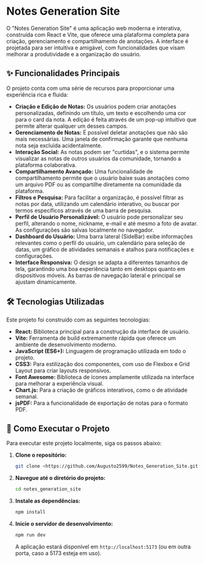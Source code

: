 # Notes Generation Site

O "Notes Generation Site" é uma aplicação web moderna e interativa, construída com React e Vite, que oferece uma plataforma completa para criação, gerenciamento e compartilhamento de anotações. A interface é projetada para ser intuitiva e amigável, com funcionalidades que visam melhorar a produtividade e a organização do usuário.

## ✨ Funcionalidades Principais

O projeto conta com uma série de recursos para proporcionar uma experiência rica e fluida:

* **Criação e Edição de Notas:** Os usuários podem criar anotações personalizadas, definindo um título, um texto e escolhendo uma cor para o card da nota. A edição é feita através de um pop-up intuitivo que permite alterar qualquer um desses campos.
* **Gerenciamento de Notas:** É possível deletar anotações que não são mais necessárias. Uma janela de confirmação garante que nenhuma nota seja excluída acidentalmente.
* **Interação Social:** As notas podem ser "curtidas", e o sistema permite visualizar as notas de outros usuários da comunidade, tornando a plataforma colaborativa.
* **Compartilhamento Avançado:** Uma funcionalidade de compartilhamento permite que o usuário baixe suas anotações como um arquivo PDF ou as compartilhe diretamente na comunidade da plataforma.
* **Filtros e Pesquisa:** Para facilitar a organização, é possível filtrar as notas por data, utilizando um calendário interativo, ou buscar por termos específicos através de uma barra de pesquisa.
* **Perfil de Usuário Personalizável:** O usuário pode personalizar seu perfil, alterando o nome, nickname, e-mail e até mesmo a foto de avatar. As configurações são salvas localmente no navegador.
* **Dashboard do Usuário:** Uma barra lateral (SideBar) exibe informações relevantes como o perfil do usuário, um calendário para seleção de datas, um gráfico de atividades semanais e atalhos para notificações e configurações.
* **Interface Responsiva:** O design se adapta a diferentes tamanhos de tela, garantindo uma boa experiência tanto em desktops quanto em dispositivos móveis. As barras de navegação lateral e principal se ajustam dinamicamente.

## 🛠️ Tecnologias Utilizadas

Este projeto foi construído com as seguintes tecnologias:

* **React:** Biblioteca principal para a construção da interface de usuário.
* **Vite:** Ferramenta de build extremamente rápida que oferece um ambiente de desenvolvimento moderno.
* **JavaScript (ES6+):** Linguagem de programação utilizada em todo o projeto.
* **CSS3:** Para estilização dos componentes, com uso de Flexbox e Grid Layout para criar layouts responsivos.
* **Font Awesome:** Biblioteca de ícones amplamente utilizada na interface para melhorar a experiência visual.
* **Chart.js:** Para a criação de gráficos interativos, como o de atividade semanal.
* **jsPDF:** Para a funcionalidade de exportação de notas para o formato PDF.

## 🚀 Como Executar o Projeto

Para executar este projeto localmente, siga os passos abaixo:

1.  **Clone o repositório:**
    ```bash
    git clone <https://github.com/Augusto2599/Notes_Generation_Site.git>
    ```

2.  **Navegue até o diretório do projeto:**
    ```bash
    cd notes_generation_site
    ```

3.  **Instale as dependências:**
    ```bash
    npm install
    ```

4.  **Inicie o servidor de desenvolvimento:**
    ```bash
    npm run dev
    ```
    A aplicação estará disponível em `http://localhost:5173` (ou em outra porta, caso a 5173 esteja em uso).
